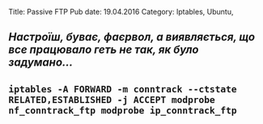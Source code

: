 Title: Passive FTP
Pub date: 19.04.2016
Category: Iptables, Ubuntu, 

_Настроїш, буває, фаєрвол, а виявляється, що все працювало геть не так, як було задумано..._
-----
`iptables -A FORWARD -m conntrack --ctstate RELATED,ESTABLISHED -j ACCEPT
modprobe nf_conntrack_ftp
modprobe ip_conntrack_ftp`
-----
